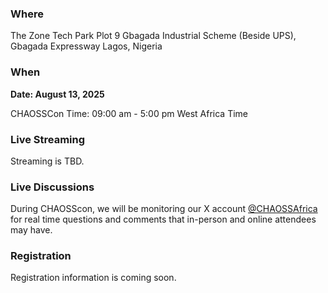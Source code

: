 ### Where
The Zone Tech Park Plot 9 Gbagada Industrial Scheme (Beside UPS), Gbagada Expressway
Lagos, Nigeria

### When

**Date: August 13, 2025**

CHAOSSCon Time: 09:00 am - 5:00 pm West Africa Time

### Live Streaming

Streaming is TBD.

### Live Discussions 

During CHAOSScon, we will be monitoring our X account [@CHAOSSAfrica](https://x.com/chaoss_africa) for real time questions and comments that in-person and online attendees may have.

### Registration

Registration information is coming soon.